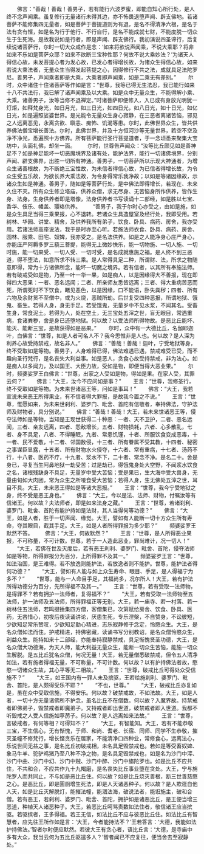 <!-- { "loadSidebar": true } -->
　　佛言：“善哉！善哉！善男子，若有能行六波罗蜜，即能自知心所行处，是人终不念声闻乘。虽复修行无量诸行未得其边，亦不怖畏退堕声闻、辟支佛地。若诸菩萨不能修集四无量者，如是菩萨于菩提道则为有退，是名不得清净六根，是名于法有贪有悭，如是名为行于他行、不行自行，是名不能成就七财，不能度脱一切众生于生死海。是故我说如是行者，即是声闻、辟支佛行。我初演说四圣谛行，后复续说诸菩萨行，尔时一切大众咸作是念：‘如来将欲说声闻乘，不说大乘耶？将非如来不乐如是菩萨众耶？如来不欲断三宝种性耶？何故不说大乘妙法？’为诸天人得信心故，未发菩提心者为发心故，已发心者得增长故，为诸众生得信心故，如来若说大乘法者，无量众生当得发起菩提之心，因得修行不共之法，成就具足法陀罗尼。善男子，声闻乘者即是大乘，大乘者即声闻乘，如是二乘无有差别。”
　　尔时，众中诸住十住诸菩萨等作如是言：“世尊，我等已得无生法忍，我已能行如来十八不共法行，我已解了诸声闻乘及以大乘。如是众中无量众生，不能得解小乘、大乘。诸善男子，汝等当修不退禅定。”时诸菩萨即便修入，入已或有身放光明犹一灯炬，如释梵身光，如日月光，如三日光，如四日光，如八日光，如十日光，如亿日光，如是遍照娑婆世界。是光能令无量众生身心寂静，在三恶者离诸苦恼，邪见之人远离恶见，永离贪欲、瞋恚、痴怖、饥渴等患。尔时，此佛世界众生，皆共供养佛法僧宝增长善法。尔时，此佛世界，并及十方恒河沙等无量世界，若空不空及净不净光，悉遍照十方佛界。所有菩萨能行圣行菩提道者，于一念顷悉来聚集大宝坊中，头面礼佛，却坐一面。
　　尔时，世尊告声闻众：“汝等比丘颇见如是善神足不？如是神足能坏一切恶魔境界及诸有处，能护法界，能行一切诸佛境界，分别声闻、辟支佛界，出胜一切所有神通。善男子，一切菩萨所以示现大神通者，为增众生诸善根故，为不断绝三宝性故，为未信者得信心故，为已信者得增长故，为令众生受五乐故，为欲长养大乘法故，为令身得常乐我净故；以如是等诸因缘故，示诸众生如是神通。善男子，随如是等菩萨行处，是中佛法即得增长，若现在、未来久住不灭。所有众生修立塔庙，供养众僧，求无尽身、无苦恼身所作供养，皆作生身、法身。生身供养者即是塔像，法身供养者书写读诵十二部经，如是胜以七宝、香华、伎乐、幡盖、璎珞供养。
　　“善男子，我于尔时心亦受之，由如是施，如是众生具足当得三乘果报，心不退转。若诸众生具造屋室及经行处，我即受用。若树林、华园、讲堂、精舍，及供养我所有弟子，饮食、卧具、病药、房舍，我亦受用。若诸法师高座说法，我于是时亦至心听。若施法师衣食、卧具、病药、房舍、园林、服乘、田宅、奴婢，我亦受之。是名法供养。如是之人能净身心庄严身心，亦能庄严阿耨多罗三藐三菩提，能得无上微妙快乐，能一切物施、一切人施、一切时施，能一切果受、一切人受、一切时受，是名成就惠施之福。是人终不到三恶道，得不堕法，如意所求不转三乘。是人常得具足二种，所谓财、法，所求之物随意即得，常为十方诸佛所念，能坏一切魔之境界。若有信者，以其所有奉施法师。若有破戒受如是物，乃至一叶一华一果，如是痴人，以是因缘得大不善报，现在即得四大恶果：一者、恶名远闻；二者、所亲师友悉皆远离；三者、得大重病苦恶而死，所谓死时不下饮食，睹见恶色，以是因缘，口不能语，卧失粪秽；四者、所有六物及余财货不至僧中，或为火烧，恶贼所劫。后世复受四种恶报，所谓地狱、饿鬼、畜生。若得人身，身无手足。若受饿鬼，无量岁中不见水浆，不闻其名。受畜生身，常食泥土。若得为人，处在空土，无三宝处五滓之世，盲无眼目，常遇重病，食诸粪秽，舍是身已还堕地狱。何以故？以受法师所得物故。是恶比丘能坏、能灭、能断三宝，是故获得如是恶果。”
　　尔时，众中有一大德比丘，名伽耶迦叶，白佛言：“世尊，如是人者可名人不？我今思惟非是人也。何以故？是人深为利养心故受持禁戒，故名非人。”
　　佛言：“善哉！善哉！迦叶，宁受地狱等身，终不受取如是等物。善男子，人身难得已得，佛法难遇已遇，禁戒难受已受，而不趣向圣行梵行，是名丧失大利益事。如是恶人，贪食心故受持禁戒，非为法心。如是痴人以多闻力，及以国王、大臣力故，受如是物，即便当得大恶业果。”
　　尔时，频婆娑罗王白佛言：“世尊，出家之人受如是物，得如是果。在家人受，其罪云何？”
　　佛言：“大王，汝今不应问如是事？”
　　王言：“世尊，我修圣行，终不受取如是等物。为未来世诸恶王等，问如是事耳！”
　　佛言：“大王，我若宣说未来恶王所得果业，有不信者得大罪报，是故我今置之不说。”
　　王言：“世尊，惟愿如来，为未来世刹利、婆罗门、毗舍、首陀有信敬者，奉持佛法，守护法师及财物者，具分别说。”
　　佛言：“善哉！善哉！大王，若未来世诸恶王等，侵夺法师如是等物，当知是王现世获得二十种恶：一者、天不卫护，二者、恶名远闻，三者、亲友远离，四者、怨敌增长，五者、财物损耗，六者、心多散乱，七者、身不具足，八者、不得睡眠，九者、常患饥馑，十者、所服饮食变成恶毒，十一者、民不爱敬，十二者、邻国数侵，十三者、所有眷属不受其教，十四者、秘密之事谋臣显露，十五者、所有财物水火侵夺，十六者、常有重病，十七者、汤药不行，十八者、医药不疗，十九者、浆水不下，二十者、常念不净。是名二十。舍是身已，寻复当生阿鼻地狱一劫受苦；过是劫已，得饿鬼身处大空野，不闻浆水饮食之名，诸根残缺身不具足，无量岁中受大苦恼；受是果已，生大海中受大兽身，无量由旬如大肉团，常为众生之所唼食受大苦恼；若得人身，生无佛处五滓之世，耳目不具。大王，未来恶王得如是等诸大恶报。”
　　王言：“世尊，我今宁受地狱之身，终不受是恶王身也。”
　　佛言：“大王，今以是法、法师、财物，付嘱汝等有信诸王。何以故？夫法师者，即是如来法身之藏。”
　　王言：“世尊，若诸刹利、婆罗门、毗舍、首陀有能护持如是法财，其人当得何等功德？”
　　佛言：“大王，如是人者，胜于一切声闻、缘觉。大王，譬如有人能断一切十方众生所有寿命，夺其眼目，截其手足。大王，如是人者所得罪报为多少耶？”
　　频婆娑罗王默然不答。
　　佛言：“大王，何故默然？”
　　王言：“世尊，是人所得恶业果报，不可称量，不可计数。世尊，若于一人造此恶业，罪尚难计，况一切人！”
　　“大王，若佛在世及灭度后，若有恶王刹利、婆罗门、毗舍、首陀，侵夺法师如是等物，所得罪报分为百分，上所得罪不及其一。”
　　频婆娑罗王言：“世尊，如法治国，是王难得。若不放逸则能护法，若放逸者则不能护。世尊，能护法者得何功德？”
　　“大王，譬如有人能与如上众生寿命、眼目、手足，是人得福宁为多不？”
　　“世尊，能与一人命目手足，其福尚多，况尔所人！大王，若有护法所得功德分为百分，先所得福不及其一。”
　　王言：“世尊，若有受取一法师物，是得罪不？若有拥护一法师者，复得福不？”
　　“大王，若有受取一法师物至五法师，护一法师及五法师，所得罪福正等无别。大王，若一庙寺、若一村落、若一树林住五法师，若鸣揵捶集四方僧，客僧集已，次第赋给房舍、饮食、卧具、医药，无吝惜心，初夜后夜读诵讲论，厌患生死，专乐涅槃，不自赞身，不讼彼短，少欲知足常乐赞叹，少欲知足勤心精进，志乐寂静修于念定，怜愍众生。大王，是名众僧如法而住。护戒精进，持佛密藏，读诵书写分别教诏，是名众僧怜愍众生，利益众生。能持如来十二部经，亦能奉持寂静禁戒，具足惭愧贤圣功德，大王，是名众僧大功德海，为天人师，能大利益无量众生，能断一切众生苦恼，能施一切众生解脱。是五比丘犹名众僧，何况无量！大王，若无量僧悉破禁戒，但令五人清净如法，若有施者得福无量，不可称量，不可计数。何以故？以有护持佛法者故，愍愍一切诸众生故，其心平等无二相故。”
　　王言：“世尊，破戒比丘可得处众受信施不？”
　　“大王，如王国内有一罪人未及摈驱，王若给施刹利、婆罗门、毗舍、首陀，是人颇得受乐不耶？”
　　“不也，世尊。”
　　“大王，破戒比丘亦复如是，虽在众中受取信施，不得安乐。何以故？破禁戒故，不如法故。大王，如是人者，一切十方无量诸佛所不护念，虽名比丘不在僧数。何以故？入魔界故。持禁戒者即佛弟子，毁禁戒者即魔弟子。又持戒者即出世道，破禁戒者即入世道。我都不听毁戒之人受人信施如葶苈子。何以故？是人远离如来法故。”
　　王言：“世尊，言破戒者，有何等相？可得知不？”
　　“大王，有智能知。大王，若有不能恭敬三宝，不生信心，无有惭愧，于师、和尚、耆老、长宿、同师、同学不生恭敬，摧灭圣幢不修梵行，增长悭贪乐在居家，不能清净口四种业，常修食心，远离法心，乐说世间无益之事，是名比丘初破戒相，未名具足毁禁戒也。若如是等受畜奴婢、象马牛羊、驼驴鸡猪乃至八种不净之物，是名具足毁禁戒也，如是名为沙门中滓、沙门中曲、沙门中幻、沙门中贼、沙门中醉、沙门中旃陀罗也。如是比丘不应共住，不共和合，不应共作九十九羯磨，是名丧失比丘事业堕在贪处。大王，宁与旃陀罗人而共同止，不与如是恶比丘住。何以故？如是比丘烧灭善根，断三世善慈愍之心。是恶比丘，即是圊厕增生死法，即是人天诸恶种子。何以故？是人欺诳自他人天，如是比丘灭解脱灯，能摧法幢，能涸法海，破说法者，能诳施主，破和合僧。若有恶王，若刹利、婆罗门、毗舍、首陀，拥护如是诸恶比丘，是王便当增三恶道，种植天人诸恶种子。大王，若恶比丘呵骂责数如法住者，敬信诸王应当摈驱。若驱摈者，王多得福。若王无信，如法比丘不应与彼恶比丘住。如法比丘有智慧者，应先往王所作如是言：‘大王，今者能持法不？’王若答言：‘大德，我能如法护持佛法。’智者尔时便应默然。若彼大王有贪心者，语比丘言：‘大德，是寺庙中多有大众，我当云何为五比丘驱遣多人？’智者闻已不应复往，便当舍去至寂静处。”
